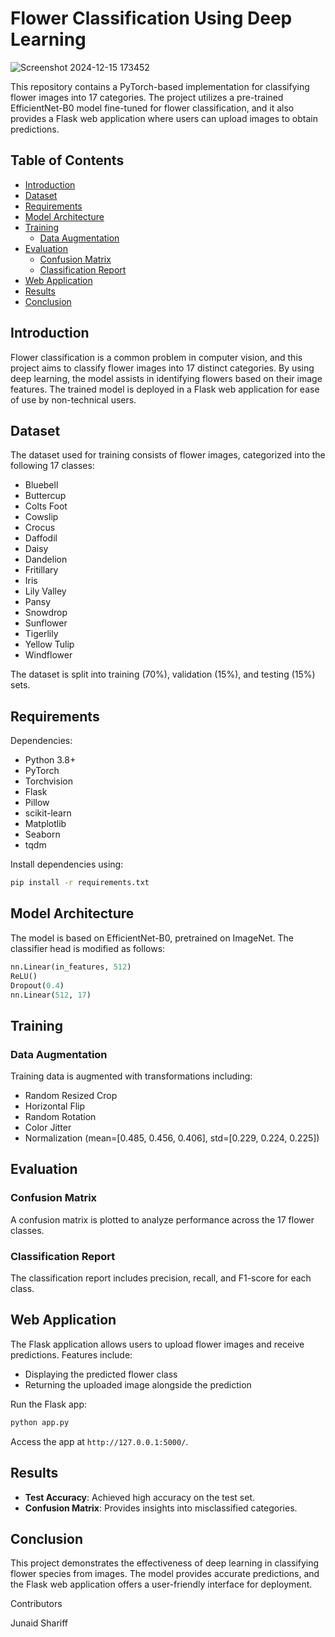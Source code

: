 # Flower Classification Using Deep Learning
![Screenshot 2024-12-15 173452](https://github.com/user-attachments/assets/11c6dc20-8b31-4a0f-b516-97537ad6e2d4)

This repository contains a PyTorch-based implementation for classifying flower images into 17 categories. The project utilizes a pre-trained EfficientNet-B0 model fine-tuned for flower classification, and it also provides a Flask web application where users can upload images to obtain predictions.

## Table of Contents
- [Introduction](#introduction)
- [Dataset](#dataset)
- [Requirements](#requirements)
- [Model Architecture](#model-architecture)
- [Training](#training)
  - [Data Augmentation](#data-augmentation)
- [Evaluation](#evaluation)
  - [Confusion Matrix](#confusion-matrix)
  - [Classification Report](#classification-report)
- [Web Application](#web-application)
- [Results](#results)
- [Conclusion](#conclusion)

## Introduction
Flower classification is a common problem in computer vision, and this project aims to classify flower images into 17 distinct categories. By using deep learning, the model assists in identifying flowers based on their image features. The trained model is deployed in a Flask web application for ease of use by non-technical users.

## Dataset
The dataset used for training consists of flower images, categorized into the following 17 classes:
- Bluebell
- Buttercup
- Colts Foot
- Cowslip
- Crocus
- Daffodil
- Daisy
- Dandelion
- Fritillary
- Iris
- Lily Valley
- Pansy
- Snowdrop
- Sunflower
- Tigerlily
- Yellow Tulip
- Windflower

The dataset is split into training (70%), validation (15%), and testing (15%) sets.

## Requirements
Dependencies:
- Python 3.8+
- PyTorch
- Torchvision
- Flask
- Pillow
- scikit-learn
- Matplotlib
- Seaborn
- tqdm

Install dependencies using:
```bash
pip install -r requirements.txt

```
## Model Architecture
The model is based on EfficientNet-B0, pretrained on ImageNet. The classifier head is modified as follows:

```python
nn.Linear(in_features, 512)
ReLU()
Dropout(0.4)
nn.Linear(512, 17)
```
## Training

### Data Augmentation
Training data is augmented with transformations including:
- Random Resized Crop
- Horizontal Flip
- Random Rotation
- Color Jitter
- Normalization (mean=[0.485, 0.456, 0.406], std=[0.229, 0.224, 0.225])

## Evaluation

### Confusion Matrix
A confusion matrix is plotted to analyze performance across the 17 flower classes.

### Classification Report
The classification report includes precision, recall, and F1-score for each class.

## Web Application
The Flask application allows users to upload flower images and receive predictions. Features include:
- Displaying the predicted flower class
- Returning the uploaded image alongside the prediction

Run the Flask app:
```bash
python app.py
```
Access the app at `http://127.0.0.1:5000/`.

## Results
- **Test Accuracy**: Achieved high accuracy on the test set.
- **Confusion Matrix**: Provides insights into misclassified categories.

## Conclusion
This project demonstrates the effectiveness of deep learning in classifying flower species from images. The model provides accurate predictions, and the Flask web application offers a user-friendly interface for deployment.

Contributors

Junaid Shariff

